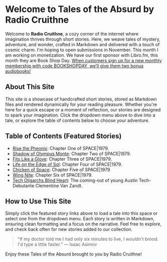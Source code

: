 # Welcome to Tales of the Absurd by Radio Cruithne

Welcome to **Radio Cruithne**, a cozy corner of the internet where imagination thrives through short stories. Here, we weave tales of mystery, adventure, and wonder, crafted in Markdown and delivered with a touch of cosmic charm. I'm hoping to open submissions in November. This month I am working on monetization. We have our first sponsor with Libro.fm, this month they are Book Shop Day. [When customers sign up for a new monthly membership with code BOOKSHOPDAY, we’ll give them two bonus audiobooks!](https://www.awin1.com/cread.php?awinmid=25361&awinaffid=2579497&ued=https%3A%2F%2Flibro.fm%2Fmembership%3Fmp%3DBOOKSHOPDAY)

## About This Site
This site is a showcase of handcrafted short stories, stored as Markdown files and rendered dynamically for your reading pleasure. Whether you're here for a quick escape or a moment of reflection, our stories are designed to spark your imagination. Click the dropdown menu above to dive into a tale, or explore the table of contents below to choose your adventure.

## Table of Contents (Featured Stories)
- [Rise the Pheonix](javascript:loadStory('_txt/Rise_the_Pheonix.md')): Chapter One of SPACE|1979.
- [Shadow of Olympus Monte](javascript:loadStory('_txt/Shadow_of_Olympus_Monte.md')): Chapter Two of SPACE|1979.
- [Fits Like a Glove](javascript:loadStory('_txt/Fits_Like_a_Glove.md')): Chapter Three of SPACE|1979.
- [Life on the Edge of Sol](javascript:loadStory('_txt/Life_on_the_Edge_of_Sol.md')): Chapter Four of SPACE|1979.
- [Chicken of Space](javascript:loadStory('_txt/Chicken_of_Space.md')): Chapter Five of SPACE|1979
- [Wing Nite](javascript:loadStory('_txt/Wing_Nite.md')): Chapter Six of SPACE|1979.
- [Tech Oligarchs Blind Heart](javascript:loadStory('_txt/Tech_Oligarchs_Blind_Heart.md')): The coming-out of young Austin Tech-Debutante Clementine Van Zandt.

## How to Use This Site
Simply click the featured story links above to load a tale into this space or select one from the dropdown menu. Each story is written in Markdown, ensuring clean formatting and a focus on the narrative. Feel free to explore, and check back often for new stories added to our collection.

> “If my doctor told me I had only six minutes to live, I wouldn't brood. I'd type a little faster.” — Isaac Asimov

Enjoy these Tales of the Absurd brought to you by Radio Cruithne!